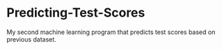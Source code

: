 # Predicting-Test-Scores
My second machine learning program that predicts test scores based on previous dataset.
